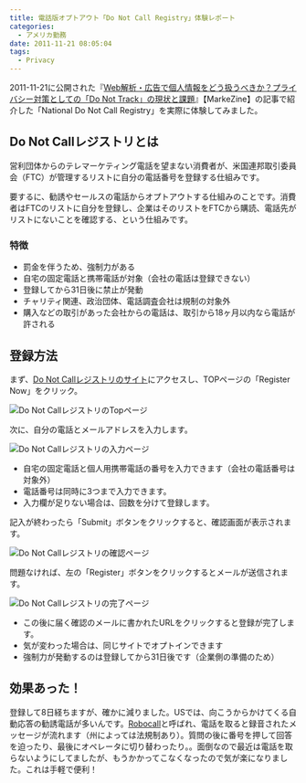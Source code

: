 ```yaml
---
title: 電話版オプトアウト「Do Not Call Registry」体験レポート
categories:
  - アメリカ勤務
date: 2011-11-21 08:05:04
tags:
  - Privacy
---
```


2011-11-21に公開された『[Web解析・広告で個人情報をどう扱うべきか？プライバシー対策としての「Do Not Track」の現状と課題](https://markezine.jp/article/detail/14697)』【MarkeZine】の記事で紹介した「National Do Not Call Registry」を実際に体験してみました。
<!-- more -->

## Do Not Callレジストリとは

営利団体からのテレマーケティング電話を望まない消費者が、米国連邦取引委員会（FTC）が管理するリストに自分の電話番号を登録する仕組みです。

要するに、勧誘やセールスの電話からオプトアウトする仕組みのことです。消費者はFTCのリストに自分を登録し、企業はそのリストをFTCから購読、電話先がリストにないことを確認する、という仕組みです。

### 特徴

* 罰金を伴うため、強制力がある
* 自宅の固定電話と携帯電話が対象（会社の電話は登録できない）
* 登録してから31日後に禁止が発動
* チャリティ関連、政治団体、電話調査会社は規制の対象外
* 購入などの取引があった会社からの電話は、取引から18ヶ月以内なら電話が許される

## 登録方法

まず、[Do Not Callレジストリのサイト](https://www.donotcall.gov/)にアクセスし、TOPページの「Register Now」をクリック。

<img src="//res.cloudinary.com/mak00s/do-not-call-top.png" alt="Do Not CallレジストリのTopページ" sizes="100vw" />

次に、自分の電話とメールアドレスを入力します。

<img src="//res.cloudinary.com/mak00s/do-not-call-form.png" alt="Do Not Callレジストリの入力ページ" sizes="100vw" />

* 自宅の固定電話と個人用携帯電話の番号を入力できます（会社の電話番号は対象外）
* 電話番号は同時に3つまで入力できます。
* 入力欄が足りない場合は、回数を分けて登録します。

記入が終わったら「Submit」ボタンをクリックすると、確認画面が表示されます。

<img src="//res.cloudinary.com/mak00s/do-not-call-confirm.png" alt="Do Not Callレジストリの確認ページ" sizes="100vw" />

問題なければ、左の「Register」ボタンをクリックするとメールが送信されます。

<img src="//res.cloudinary.com/mak00s/do-not-call-thanks.png" alt="Do Not Callレジストリの完了ページ" sizes="100vw" />

* この後に届く確認のメールに書かれたURLをクリックすると登録が完了します。
* 気が変わった場合は、同じサイトでオプトインできます
* 強制力が発動するのは登録してから31日後です（企業側の準備のため）

## 効果あった！

登録して8日経ちますが、確かに減りました。USでは、向こうからかけてくる自動応答の勧誘電話が多いんです。[Robocall](https://en.wikipedia.org/wiki/Robocall)と呼ばれ、電話を取ると録音されたメッセージが流れます（州によっては法規制あり）。質問の後に番号を押して回答を迫ったり、最後にオペレータに切り替わったり。。面倒なので最近は電話を取らないようにしてましたが、もうかかってこなくなったので気が楽になりました。これは手軽で便利！